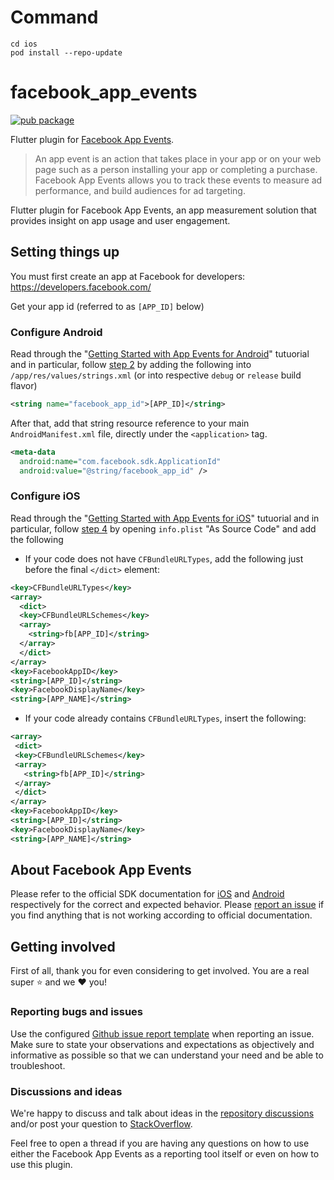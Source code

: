 # Command 

```
cd ios
pod install --repo-update
```

# facebook_app_events

[![pub package](https://img.shields.io/pub/v/facebook_app_events.svg)](https://pub.dartlang.org/packages/facebook_app_events)

Flutter plugin for [Facebook App Events](https://developers.facebook.com/docs/app-events).

> An app event is an action that takes place in your app or on your web page such as a person installing your app or completing a purchase. Facebook App Events allows you to track these events to measure ad performance, and build audiences for ad targeting.

Flutter plugin for Facebook App Events, an app measurement solution that provides insight on app usage and user engagement.

## Setting things up

You must first create an app at Facebook for developers: https://developers.facebook.com/

Get your app id (referred to as `[APP_ID]` below)

### Configure Android

Read through the "[Getting Started with App Events for Android](https://developers.facebook.com/docs/app-events/getting-started-app-events-android)" tutuorial and in particular, follow [step 2](https://developers.facebook.com/docs/app-events/getting-started-app-events-android#2--add-your-facebook-app-id) by adding the following into `/app/res/values/strings.xml` (or into respective `debug` or `release` build flavor)

```xml
<string name="facebook_app_id">[APP_ID]</string>
```

After that, add that string resource reference to your main `AndroidManifest.xml` file, directly under the `<application>` tag.

```xml
<meta-data
  android:name="com.facebook.sdk.ApplicationId"
  android:value="@string/facebook_app_id" />
```

### Configure iOS

Read through the "[Getting Started with App Events for iOS](https://developers.facebook.com/docs/app-events/getting-started-app-events-ios)" tutuorial and in particular, follow [step 4](https://developers.facebook.com/docs/app-events/getting-started-app-events-ios#plist-config) by opening `info.plist` "As Source Code" and add the following

- If your code does not have `CFBundleURLTypes`, add the following just before the final `</dict>` element:

```xml
<key>CFBundleURLTypes</key>
<array>
  <dict>
  <key>CFBundleURLSchemes</key>
  <array>
    <string>fb[APP_ID]</string>
  </array>
  </dict>
</array>
<key>FacebookAppID</key>
<string>[APP_ID]</string>
<key>FacebookDisplayName</key>
<string>[APP_NAME]</string>
```

- If your code already contains `CFBundleURLTypes`, insert the following:

```xml
<array>
 <dict>
 <key>CFBundleURLSchemes</key>
 <array>
   <string>fb[APP_ID]</string>
 </array>
 </dict>
</array>
<key>FacebookAppID</key>
<string>[APP_ID]</string>
<key>FacebookDisplayName</key>
<string>[APP_NAME]</string>
```

## About Facebook App Events

Please refer to the official SDK documentation for
[iOS](https://developers.facebook.com/docs/reference/iossdk/current/FBSDKCoreKit/classes/fbsdkappevents.html)
and
[Android](https://developers.facebook.com/docs/reference/androidsdk/current/facebook/com/facebook/appevents/appeventslogger.html) respectively for the correct and expected behavior. Please
[report an issue](https://github.com/oddbit/flutter_facebook_app_events/issues)
if you find anything that is not working according to official documentation.

## Getting involved
First of all, thank you for even considering to get involved. You are a real super :star:  and we :heart:  you!

### Reporting bugs and issues
Use the configured [Github issue report template](https://github.com/oddbit/flutter_facebook_app_events/issues/new?assignees=&labels=&template=bug_report.md&title=) when reporting an issue. Make sure to state your observations and expectations
as objectively and informative as possible so that we can understand your need and be able to troubleshoot. 

### Discussions and ideas
We're happy to discuss and talk about ideas in the 
[repository discussions](https://github.com/oddbit/flutter_facebook_app_events/discussions) and/or post your 
question to [StackOverflow](https://stackoverflow.com/search?q=facebook+app+events+flutter).

Feel free to open a thread if you are having any questions on how to use either the Facebook App Events as a reporting tool 
itself or even on how to use this plugin. 

